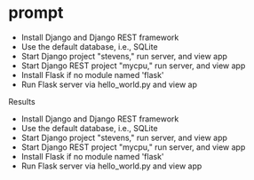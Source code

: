 # prompt
- Install Django and Django REST framework
- Use the default database, i.e., SQLite
- Start Django project "stevens," run server, and view app 
- Start Django REST project "mycpu," run server, and view app
- Install Flask if no module named 'flask'
- Run Flask server via hello_world.py and view ap


Results

- Install Django and Django REST framework
- Use the default database, i.e., SQLite
- Start Django project "stevens," run server, and view app 
- Start Django REST project "mycpu," run server, and view app
- Install Flask if no module named 'flask'
- Run Flask server via hello_world.py and view app

